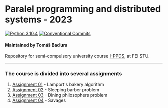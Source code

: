 # Paralel programming and distributed systems - 2023

[![Python 3.10.4](https://img.shields.io/badge/python-3.10.4-blue.svg)](https://www.python.org/downloads/release/python-3104/)
[![Conventional Commits](https://img.shields.io/badge/Conventional%20Commits-1.0.0-red.svg)](https://conventionalcommits.org)

#### Maintained by Tomáš Baďura

Repository for semi-compulsory university course [I-PPDS](https://uim.fei.stuba.sk/predmet/i-ppds/), at FEI STU.

---

### The course is divided into several assignments

1. [Assignment 01](https://github.com/Purifyyy/Badura_98780_feippds/tree/01) - Lamport's bakery algorithm
2. [Assignment 02](https://github.com/Purifyyy/Badura_98780_feippds/tree/02) - Sleeping barber problem
3. [Assignment 03](https://github.com/Purifyyy/Badura_98780_feippds/tree/03) - Dining philosophers problem
4. [Assignment 04](https://github.com/Purifyyy/Badura_98780_feippds/tree/04) - Savages
